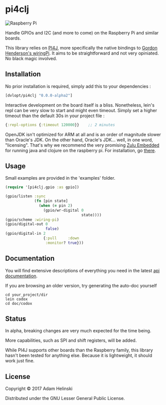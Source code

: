 # pi4clj

![Raspberry Pi](http://i.imgur.com/FeW5Q.png)

Handle GPIOs and I2C (and more to come) on the Raspberry Pi and similar boards.

This library relies on [PI4J](http://www.pi4j.com), more specifically the native bindings to
[Gordon Henderson's wiringPi](http://www.wiringpi.com). It aims to be straightforward and not
very opiniated. No black magic involved.

## Installation

No prior installation is required, simply add this to your dependencies :
```clj
[dvlopt/pi4clj "0.0.0-alpha2"]
```

Interactive development on the board itself is a bliss. Nonetheless, lein's repl can be very slow
to start and might even timeout. Simply set a higher timeout than the default 30s in your project file :
```clj
{:repl-options {:timeout 120000}}    ;; 2 minutes
```

OpenJDK isn't optimized for ARM at all and is an order of magnitude slower than Oracle's JDK. On
the other hand, Oracle's JDK... well, in one word, "licensing". That's why we recommend the very
promising [Zulu Embedded](https://www.azul.com/products/zulu-embedded/) for running java and clojure
on the raspberry pi. For installation, go [there](https://blog.benjamin-cabe.com/2016/04/05/installing-the-zulu-open-source-java-virtual-machine-on-raspberry-pi).

## Usage

Small examples are provided in the 'examples' folder.

```clj
(require '[pi4clj.gpio :as gpio])

(gpio/listen :sync
             (fn [pin state]
               (when (= pin 2)
                 (gpio/wr-digital 0
                                  state))))
(gpio/scheme :wiring-pi)
(gpio/digital-out 0
                  false)
(gpio/digital-in 2
                 {:pull     :down
                  :monitor? true}))
```

## Documentation

You will find extensive descriptions of everything you need in the latest
[api documentation](https://dvlopt.github.io/doc/pi4clj).

If you are browsing an older version, try generating the auto-doc yourself
```
cd your_project/dir
lein codox
cd doc/codox
```

## Status

In alpha, breaking changes are very much expected for the time being.

More capabilities, such as SPI and shift registers, will be added.

While PI4J supports other boards than the Raspberry family, this library hasn't been tested for
anything else. Because it is lightweight, it should work just fine.

## License

Copyright © 2017 Adam Helinski

Distributed under the GNU Lesser General Public License.

